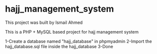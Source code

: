 # hajj_management_system
This project was built by Ismail Ahmed 

This is a PHP + MySQL based project for hajj management system

1-Create a database named "hajj_database" in phpmyadmin
2-Import the hajj_database.sql file inside the hajj_database
3-Done

